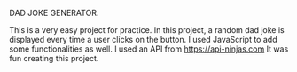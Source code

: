 DAD JOKE GENERATOR.

This is a very easy project for practice.
In this project, a random dad joke is displayed every time a user clicks on the button.
I used JavaScript to add some functionalities as well.
I used an API from https://api-ninjas.com
It was fun creating this project.

